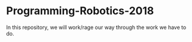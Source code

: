 # Programming-Robotics-2018

In this repository, we will work/rage our way through the work we have to do.
